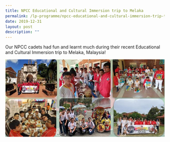 ```yaml
---
title: NPCC Educational and Cultural Immersion trip to Melaka
permalink: /lp-programme/npcc-educational-and-cultural-immersion-trip-to-melaka/
date: 2019-12-31
layout: post
description: ""
---
```

Our NPCC cadets had fun and learnt much during their recent Educational and Cultural Immersion trip to Melaka, Malaysia!

![Our NPCC cadets during their Educational and Cultural Immersion trip to Melaka, Malaysia!](/images/NPCC_1.jpeg)